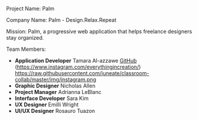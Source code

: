 Project Name: Palm

Company Name: Palm - Design.Relax.Repeat

Mission: Palm, a progressive web application that helps freelance designers stay organized.

Team Members:
* **Application Developer** Tamara Al-azzawe [GitHub](https://github.com/tammyyyy) (https://www.instagram.com/everythingincreation/) https://raw.githubusercontent.com/juneate/classroom-collab/master/img/instagram.png
* **Graphic Designer** Nicholas Allen
* **Project Manager** Adrianna LeBlanc
* **Interface Developer** Sara Kim
* **UX Designer** Emilli Wright
* **UI/UX Designer** Rosauro Tuazon

